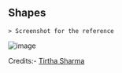 ## Shapes

    > Screenshot for the reference

![image](https://github.com/user-attachments/assets/9cc7cc54-28d2-40b3-8cb0-77fb321bb8ce)


Credits:- [Tirtha Sharma](https://github.com/genze121 "Tirtha Sharma")
